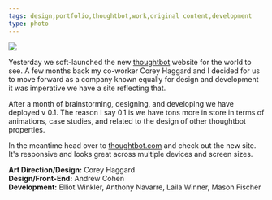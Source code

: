 ```yaml
---
tags: design,portfolio,thoughtbot,work,original content,development
type: photo
---
```

<img src="http://24.media.tumblr.com/2a1d7eef3b4ca13ef711e5d3a1d33fa9/tumblr_mthn80DstN1rdkc0do1_1280.png" />

<p>Yesterday we soft-launched the new <a href="http://thoughtbot.com">thoughtbot</a> website for the world to see. A few months back my co-worker Corey Haggard and I decided for us to move forward as a company known equally for design and development it was imperative we have a site reflecting that.</p>
<p><span>After a month of brainstorming, designing, and developing we have deployed v 0.1. The reason I say 0.1 is we have tons more in store in terms of animations, case studies, and related to the design of other thoughtbot properties.</span></p>
<p><span>In the meantime head over to <a href="thoughtbot.com">thoughtbot.com</a> and check out the new site. It's responsive and looks great across multiple devices and screen sizes.</span></p>
<p><span><strong>Art Direction/Design:</strong> Corey Haggard</span><span>&nbsp;<br /><strong>Design/Front-End:</strong> Andrew Cohen<br /><strong>Development:</strong> Elliot Winkler, Anthony Navarre, Laila Winner, Mason Fischer</span></p>
